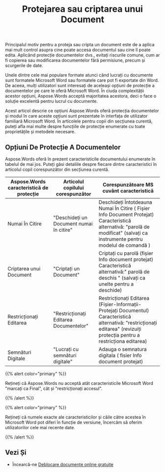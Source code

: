 ﻿---
title: Protejarea sau criptarea unui Document
second_title: Aspose.Words pentru Python via .NET
articleTitle: Protejarea sau criptarea unui Document
linktitle: Protejarea sau criptarea unui Document
description: "Aspose.Words pentru Python via .NET oferă doar citire, criptarea unui Document, restricționarea editării și semnăturile digitale pentru protecția documentelor. Aspose.Words acceptă majoritatea opțiunilor de protecție a cuvintelor."
type: docs
weight: 50
url: /ro/python-net/protect-or-encrypt-a-document/
---

Principalul motiv pentru a proteja sau cripta un document este de a aplica mai mult control asupra cine poate accesa documentul sau cine îl poate edita. Aplicând protecție documentelor dvs., evitați riscurile comune, cum ar fi copierea sau modificarea documentelor fără permisiune, precum și scurgerile de date.

Unele dintre cele mai populare formate atunci când lucrați cu documente sunt formatele Microsoft Word sau formatele care pot fi exportate din Word. De aceea, mulți utilizatori sunt interesați de aceleași opțiuni de protecție a documentelor pe care le oferă Microsoft Word. În ciuda complexității acestor opțiuni, Aspose.Words acceptă majoritatea acestora, deci o face o soluție excelentă pentru lucrul cu documente.

Acest articol descrie ce opțiuni Aspose.Words oferă protecția documentelor și modul în care aceste opțiuni sunt prezentate în interfața de utilizator familiară Microsoft Word. În articolele pentru copii din secțiunea curentă, puteți afla mai multe despre funcțiile de protecție enumerate cu toate proprietățile și metodele necesare.

## Opțiuni De Protecție A Documentelor

Aspose.Words oferă în prezent caracteristicile documentului enumerate în tabelul de mai jos. Puteți găsi detaliile despre fiecare dintre caracteristici în articolul copil corespunzător din secțiunea curentă.

| Aspose.Words caracteristică de protecție | Articolul copilului corespunzător | Corespunzătoare MS cuvânt caracteristică |
| ------------------------------- | ------------------------------ | ------------------------------------------------------------ |
| Numai În Citire | "Deschideți un Document numai în citire" | Deschideți Întotdeauna Numai În Citire ( Fișier Info Document Protejat)<br />Caracteristică alternativă: "parolă de modificat" (salvați ca instrumente pentru modelul de comandă ) |
| Criptarea unui Document | "Criptați un Document" | Criptați cu parolă (fișier Info document protejat)<br />Caracteristică alternativă:" parolă de deschis " (salvați ca unelte pentru a deschide) |
| Restricționați Editarea | "Restricționați Editarea Documentelor" | Restricționați Editarea (Fișier-Informații-Protejați Documentul)<br />Caracteristică alternativă: "restricționați editarea" (revizuiți protecția pentru a restricționa editarea) |
| Semnături Digitale | "Lucrați cu semnături digitale" | Adauga o semnatura digitala ( fisier Info document protejat) |

{{% alert color="primary" %}}

Rețineți că Aspose.Words nu acceptă atât caracteristicile Microsoft Word "marcați ca Final", cât și "restricționați accesul".

{{% /alert %}}

{{% alert color="primary" %}}

Rețineți că numele exacte ale caracteristicilor și căile către acestea în Microsoft Word pot diferi în funcție de versiune, încercăm să oferim utilizatorilor cele mai recente date.

{{% /alert %}}

## Vezi Și

* Încearcă-ne [Deblocare documente online gratuite](https://products.aspose.app/words/unlock)
